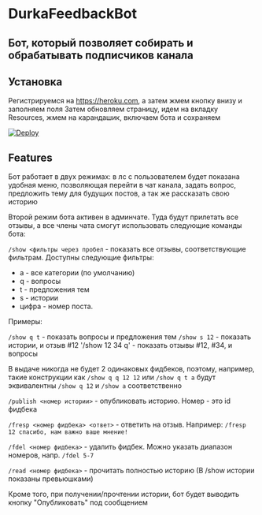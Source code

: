 # DurkaFeedbackBot

## Бот, который позволяет собирать и обрабатывать подписчиков канала

## Установка

Регистрируемся на https://heroku.com, а затем жмем кнопку внизу и заполняем поля Затем обновляем страницу, идем на
вкладку Resources, жмем на карандашик, включаем бота и сохраняем

[![Deploy](https://www.herokucdn.com/deploy/button.svg)](https://heroku.com/deploy)

## Features

Бот работает в двух режимах: в лс с пользователем будет показана удобная меню, позволяющая перейти в чат канала, задать
вопрос, предложить тему для будущих постов, а так же рассказать свою историю

Второй режим бота активен в админчате. Туда будут прилетать все отзывы, а все члены чата смогут использовать следующие
команды бота:

`/show <фильтры через пробел` - показать все отзывы, соответствующие фильтрам. Доступны следующие фильтры:

- a - все категории (по умолчанию)
- q - вопросы
- t - предложения тем
- s - истории
- цифра - номер поста.

Примеры:

`/show q t` - показать вопросы и предложения тем
`/show s 12` - показать истории, и отзыв #12
'/show 12 34 q' - показать отзывы #12, #34, и вопросы

В выдаче никогда не будет 2 одинаковых фидбеков, поэтому, например, такие конструкции как
`/show q q 12 12` или `/show q t a` будут эквивалентны `/show q 12` и `/show a` соответственно

`/publish <номер истории>` - опубликовать историю. Номер - это id фидбека

`/fresp <номер фидбека> <ответ>` - ответить на отзыв. Например: `/fresp 12 спасибо, нам важно ваше мнение!`

`/fdel <номер фидбека>` - удалить фидбек. Можно указать диапазон номеров, напр. `/fdel 5-7`

`/read <номер фидбека>` - прочитать полностью историю (В /show истории показаны превьюшками)

Кроме того, при получении/прочтении истории, бот будет выводить кнопку "Опубликовать" под сообщением